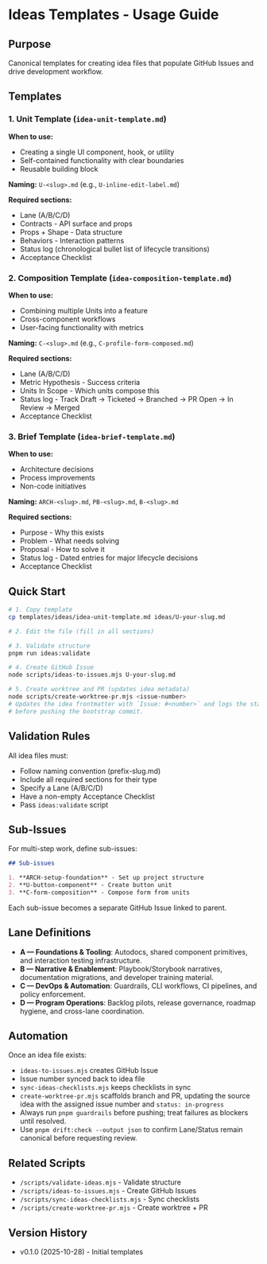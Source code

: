 # Ideas Templates - Usage Guide

## Purpose

Canonical templates for creating idea files that populate GitHub Issues and drive development workflow.

## Templates

### 1. Unit Template (`idea-unit-template.md`)

**When to use:**

- Creating a single UI component, hook, or utility
- Self-contained functionality with clear boundaries
- Reusable building block

**Naming:** `U-<slug>.md` (e.g., `U-inline-edit-label.md`)

**Required sections:**

- Lane (A/B/C/D)
- Contracts - API surface and props
- Props + Shape - Data structure
- Behaviors - Interaction patterns
- Status log (chronological bullet list of lifecycle transitions)
- Acceptance Checklist

### 2. Composition Template (`idea-composition-template.md`)

**When to use:**

- Combining multiple Units into a feature
- Cross-component workflows
- User-facing functionality with metrics

**Naming:** `C-<slug>.md` (e.g., `C-profile-form-composed.md`)

**Required sections:**

- Lane (A/B/C/D)
- Metric Hypothesis - Success criteria
- Units In Scope - Which units compose this
- Status log - Track Draft → Ticketed → Branched → PR Open → In Review → Merged
- Acceptance Checklist

### 3. Brief Template (`idea-brief-template.md`)

**When to use:**

- Architecture decisions
- Process improvements
- Non-code initiatives

**Naming:** `ARCH-<slug>.md`, `PB-<slug>.md`, `B-<slug>.md`

**Required sections:**

- Purpose - Why this exists
- Problem - What needs solving
- Proposal - How to solve it
- Status log - Dated entries for major lifecycle decisions
- Acceptance Checklist

## Quick Start

```bash
# 1. Copy template
cp templates/ideas/idea-unit-template.md ideas/U-your-slug.md

# 2. Edit the file (fill in all sections)

# 3. Validate structure
pnpm run ideas:validate

# 4. Create GitHub Issue
node scripts/ideas-to-issues.mjs U-your-slug.md

# 5. Create worktree and PR (updates idea metadata)
node scripts/create-worktree-pr.mjs <issue-number>
# Updates the idea frontmatter with `Issue: #<number>` and logs the status transition
# before pushing the bootstrap commit.
```

## Validation Rules

All idea files must:

- Follow naming convention (prefix-slug.md)
- Include all required sections for their type
- Specify a Lane (A/B/C/D)
- Have a non-empty Acceptance Checklist
- Pass `ideas:validate` script

## Sub-Issues

For multi-step work, define sub-issues:

```markdown
## Sub-issues

1. **ARCH-setup-foundation** - Set up project structure
2. **U-button-component** - Create button unit
3. **C-form-composition** - Compose form from units
```

Each sub-issue becomes a separate GitHub Issue linked to parent.

## Lane Definitions

- **A — Foundations & Tooling**: Autodocs, shared component primitives, and interaction testing infrastructure.
- **B — Narrative & Enablement**: Playbook/Storybook narratives, documentation migrations, and developer training material.
- **C — DevOps & Automation**: Guardrails, CLI workflows, CI pipelines, and policy enforcement.
- **D — Program Operations**: Backlog pilots, release governance, roadmap hygiene, and cross-lane coordination.

## Automation

Once an idea file exists:

- `ideas-to-issues.mjs` creates GitHub Issue
- Issue number synced back to idea file
- `sync-ideas-checklists.mjs` keeps checklists in sync
- `create-worktree-pr.mjs` scaffolds branch and PR, updating the source idea
  with the assigned issue number and `status: in-progress`
- Always run `pnpm guardrails` before pushing; treat failures as blockers until resolved.
- Use `pnpm drift:check --output json` to confirm Lane/Status remain canonical before requesting review.

## Related Scripts

- `/scripts/validate-ideas.mjs` - Validate structure
- `/scripts/ideas-to-issues.mjs` - Create GitHub Issues
- `/scripts/sync-ideas-checklists.mjs` - Sync checklists
- `/scripts/create-worktree-pr.mjs` - Create worktree + PR

## Version History

- v0.1.0 (2025-10-28) - Initial templates
